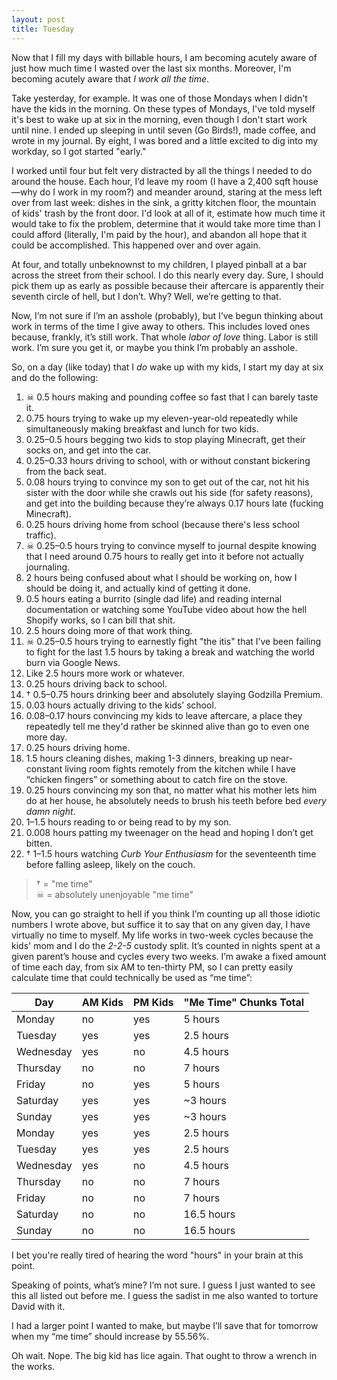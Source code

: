 ```yaml
---
layout: post
title: Tuesday
---
```


Now that I fill my days with billable hours, I am becoming acutely aware of just how much time I wasted over the last six months. Moreover, I'm becoming acutely aware that _I work all the time_.

Take yesterday, for example. It was one of those Mondays when I didn't have the kids in the morning. On these types of Mondays, I've told myself it's best to wake up at six in the morning, even though I don't start work until nine. I ended up sleeping in until seven (Go Birds!), made coffee, and wrote in my journal. By eight, I was bored and a little excited to dig into my workday, so I got started "early."

I worked until four but felt very distracted by all the things I needed to do around the house. Each hour, I’d leave my room (I have a 2,400 sqft house—why do I work in my room?) and meander around, staring at the mess left over from last week: dishes in the sink, a gritty kitchen floor, the mountain of kids' trash by the front door. I'd look at all of it, estimate how much time it would take to fix the problem, determine that it would take more time than I could afford (literally, I'm paid by the hour), and abandon all hope that it could be accomplished. This happened over and over again.

At four, and totally unbeknownst to my children, I played pinball at a bar across the street from their school. I do this nearly every day. Sure, I should pick them up as early as possible because their aftercare is apparently their seventh circle of hell, but I don’t. Why? Well, we’re getting to that.

Now, I’m not sure if I’m an asshole (probably), but I’ve begun thinking about work in terms of the time I give away to others. This includes loved ones because, frankly, it’s still work. That whole _labor of love_ thing. Labor is still work. I’m sure you get it, or maybe you think I’m probably an asshole.

So, on a day (like today) that I _do_ wake up with my kids, I start my day at six and do the following:

1. ☠ 0.5 hours making and pounding coffee so fast that I can barely taste it.
2. 0.75 hours trying to wake up my eleven-year-old repeatedly while simultaneously making breakfast and lunch for two kids.
3. 0.25–0.5 hours begging two kids to stop playing Minecraft, get their socks on, and get into the car.
4. 0.25–0.33 hours driving to school, with or without constant bickering from the back seat.
5. 0.08 hours trying to convince my son to get out of the car, not hit his sister with the door while she crawls out his side (for safety reasons), and get into the building because they’re always 0.17 hours late (fucking Minecraft).
6. 0.25 hours driving home from school (because there's less school traffic).
7. ☠ 0.25–0.5 hours trying to convince myself to journal despite knowing that I need around 0.75 hours to really get into it before not actually journaling.
8. 2 hours being confused about what I should be working on, how I should be doing it, and actually kind of getting it done.
9. 0.5 hours eating a burrito (single dad life) and reading internal documentation or watching some YouTube video about how the hell Shopify works, so I can bill that shit.
10. 2.5 hours doing more of that work thing.
11. ☠ 0.25–0.5 hours trying to earnestly fight "the itis" that I’ve been failing to fight for the last 1.5 hours by taking a break and watching the world burn via Google News.
12. Like 2.5 hours more work or whatever.
13. 0.25 hours driving back to school.
14. † 0.5–0.75 hours drinking beer and absolutely slaying Godzilla Premium.
15. 0.03 hours actually driving to the kids’ school.
16. 0.08–0.17 hours convincing my kids to leave aftercare, a place they repeatedly tell me they'd rather be skinned alive than go to even one more day.
17. 0.25 hours driving home.
18. 1.5 hours cleaning dishes, making 1-3 dinners, breaking up near-constant living room fights remotely from the kitchen while I have “chicken fingers” or something about to catch fire on the stove.
19. 0.25 hours convincing my son that, no matter what his mother lets him do at her house, he absolutely needs to brush his teeth before bed _every damn night_.
20. 1–1.5 hours reading to or being read to by my son.
21. 0.008 hours patting my tweenager on the head and hoping I don’t get bitten.
22. † 1–1.5 hours watching _Curb Your Enthusiasm_ for the seventeenth time before falling asleep, likely on the couch.

> † = "me time"  
> ☠ = absolutely unenjoyable "me time"

Now, you can go straight to hell if you think I’m counting up all those idiotic numbers I wrote above, but suffice it to say that on any given day, I have virtually no time to myself. My life works in two-week cycles because the kids' mom and I do the _2-2-5_ custody split. It’s counted in nights spent at a given parent’s house and cycles every two weeks. I’m awake a fixed amount of time each day, from six AM to ten-thirty PM, so I can pretty easily calculate time that could technically be used as “me time”:

| Day       | AM Kids | PM Kids | "Me Time" Chunks Total |
| --------- | ------- | ------- | ---------------------- |
| Monday    | no      | yes     | 5 hours                |
| Tuesday   | yes     | yes     | 2.5 hours              |
| Wednesday | yes     | no      | 4.5 hours              |
| Thursday  | no      | no      | 7 hours                |
| Friday    | no      | yes     | 5 hours                |
| Saturday  | yes     | yes     | ~3 hours               |
| Sunday    | yes     | yes     | ~3 hours               |
| Monday    | yes     | yes     | 2.5 hours              |
| Tuesday   | yes     | yes     | 2.5 hours              |
| Wednesday | yes     | no      | 4.5 hours              |
| Thursday  | no      | no      | 7 hours                |
| Friday    | no      | no      | 7 hours                |
| Saturday  | no      | no      | 16.5 hours             |
| Sunday    | no      | no      | 16.5 hours             |

I bet you're really tired of hearing the word "hours" in your brain at this point.

Speaking of points, what’s mine? I’m not sure. I guess I just wanted to see this all listed out before me. I guess the sadist in me also wanted to torture David with it.

I had a larger point I wanted to make, but maybe I’ll save that for tomorrow when my “me time” should increase by 55.56%.

Oh wait. Nope. The big kid has lice again. That ought to throw a wrench in the works.
